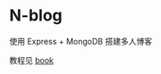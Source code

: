 N-blog
======

使用 Express + MongoDB 搭建多人博客  

教程见 [book](https://github.com/nswbmw/N-blog/tree/backup/book)